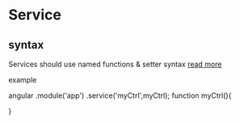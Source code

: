 Service
==========

syntax
------
Services should use named functions & setter syntax
[read more](https://github.com/johnpapa/angularjs-styleguide#style-y024)

example

angular
    .module('app')
    .service('myCtrl',myCtrl);
function myCtrl(){

}